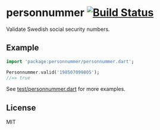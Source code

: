 # personnummer [![Build Status](https://travis-ci.org/personnummer/dart.svg?branch=master)](https://travis-ci.org/personnummer/dart)

Validate Swedish social security numbers.

## Example

```dart
import 'package:personnummer/personnummer.dart';

Personnummer.valid('198507099805');
//=> true
```

See [test/personnummer.dart](test/personnummer.dart) for more examples.

## License

MIT